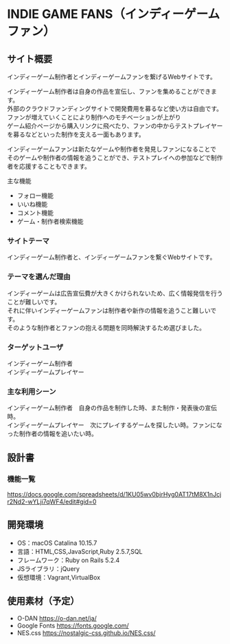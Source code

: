 # INDIE GAME FANS（インディーゲームファン）

## サイト概要
インディーゲーム制作者とインディーゲームファンを繋げるWebサイトです。  
  
インディーゲーム制作者は自身の作品を宣伝し、ファンを集めることができます。  
外部のクラウドファンディングサイトで開発費用を募るなど使い方は自由です。  
ファンが増えていくことにより制作へのモチベーションが上がり  
ゲーム紹介ページから購入リンクに飛べたり、ファンの中からテストプレイヤーを募るなどといった制作を支える一面もあります。  
  
インディーゲームファンは新たなゲームや制作者を発見しファンになることで  
そのゲームや制作者の情報を追うことができ、テストプレイへの参加などで制作者を応援することもできます。  
  
主な機能
- フォロー機能
- いいね機能
- コメント機能
- ゲーム・制作者検索機能
  
### サイトテーマ
インディーゲーム制作者と、インディーゲームファンを繋ぐWebサイトです。
  
### テーマを選んだ理由
インディーゲームは広告宣伝費が大きくかけられないため、広く情報発信を行うことが難しいです。  
それに伴いインディーゲームファンは制作者や新作の情報を追うこと難しいです。  
そのような制作者とファンの抱える問題を同時解決するため選びました。  
  
### ターゲットユーザ
インディーゲーム制作者  
インディーゲームプレイヤー  
  
### 主な利用シーン
インディーゲーム制作者　自身の作品を制作した時、また制作・発表後の宣伝時。  
インディーゲームプレイヤー　次にプレイするゲームを探したい時。ファンになった制作者の情報を追いたい時。  

## 設計書


### 機能一覧
https://docs.google.com/spreadsheets/d/1KU05wv0bjrHyg0AT17tM8X1nJcjr2Nd2-wYLji7qWF4/edit#gid=0

## 開発環境
- OS：macOS Catalina 10.15.7
- 言語：HTML,CSS,JavaScript,Ruby 2.5.7,SQL
- フレームワーク：Ruby on Rails 5.2.4
- JSライブラリ：jQuery
- 仮想環境：Vagrant,VirtualBox

## 使用素材（予定）
- O-DAN https://o-dan.net/ja/
- Google Fonts https://fonts.google.com/
- NES.css https://nostalgic-css.github.io/NES.css/